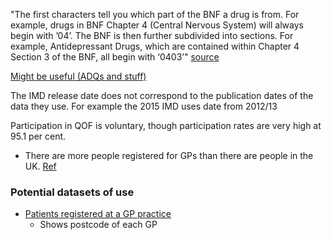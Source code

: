 "The first characters tell you which part of the BNF a drug is from. For example, drugs in BNF Chapter 4 (Central Nervous System) will always begin with ’04’. The BNF is then further subdivided into sections. For example, Antidepressant Drugs, which are contained within Chapter 4 Section 3 of the BNF, all begin with ‘0403’" [source](https://www.thedatalab.org/blog/161/prescribing-data-bnf-codes/)



[Might be useful (ADQs and stuff)](https://github.com/ebmdatalab/prescribing-queries/issues/31)


The IMD release date does not correspond to the publication dates of the data they use.
For example the 2015 IMD uses date from 2012/13


Participation in QOF is voluntary, though participation rates are very high at 95.1 per cent.



- There are more people registered for GPs than there are people in the UK. [Ref](https://commonslibrary.parliament.uk/population-estimates-gp-registers-why-the-difference/)

### Potential datasets of use

- [Patients registered at a GP practice](https://digital.nhs.uk/data-and-information/data-tools-and-services/data-services/general-practice-data-hub/patients-registered-at-a-gp-practice)
  - Shows postcode of each GP